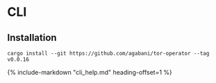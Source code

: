 # CLI

## Installation

```
cargo install --git https://github.com/agabani/tor-operator --tag v0.0.16
```

{%
   include-markdown "cli_help.md"
   heading-offset=1
%}
